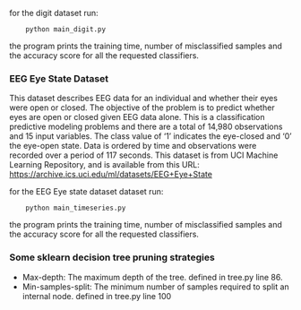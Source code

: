 for the digit dataset run:

        python main_digit.py
        
        
the program prints the training time, number of misclassified samples and the accuracy score for all the requested classifiers.



### EEG Eye State Dataset
This dataset describes EEG data for an individual and whether their eyes were open or closed. The objective of the problem is to predict whether eyes are open or closed given EEG data alone.
This is a classification predictive modeling problems and there are a total of 14,980 observations and 15 input variables. The class value of ‘1’ indicates the eye-closed and ‘0’ the eye-open state. Data is ordered by time and observations were recorded over a period of 117 seconds.
 This dataset is from UCI Machine Learning Repository, and is available from this URL: https://archive.ics.uci.edu/ml/datasets/EEG+Eye+State
 
 for the EEG Eye state dataset dataset run:

        python main_timeseries.py
        
the program prints the training time, number of misclassified samples and the accuracy score for all the requested classifiers.

### Some sklearn decision tree pruning strategies 
* Max-depth: The maximum depth of the tree. defined in tree.py line 86.
* Min-samples-split: The minimum number of samples required to split an internal node. defined in tree.py line 100

